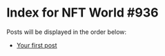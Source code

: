 # Index for NFT World #936
Posts will be displayed in the order below:

- [Your first post](./001-first.md)

